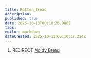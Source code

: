 ```yaml
---
title: Rotten_Bread
description: 
published: true
date: 2025-10-13T00:10:20.908Z
tags: 
editor: markdown
dateCreated: 2025-10-13T00:10:17.214Z
---
```


1.  REDIRECT [Moldy Bread](Moldy_Bread "wikilink")